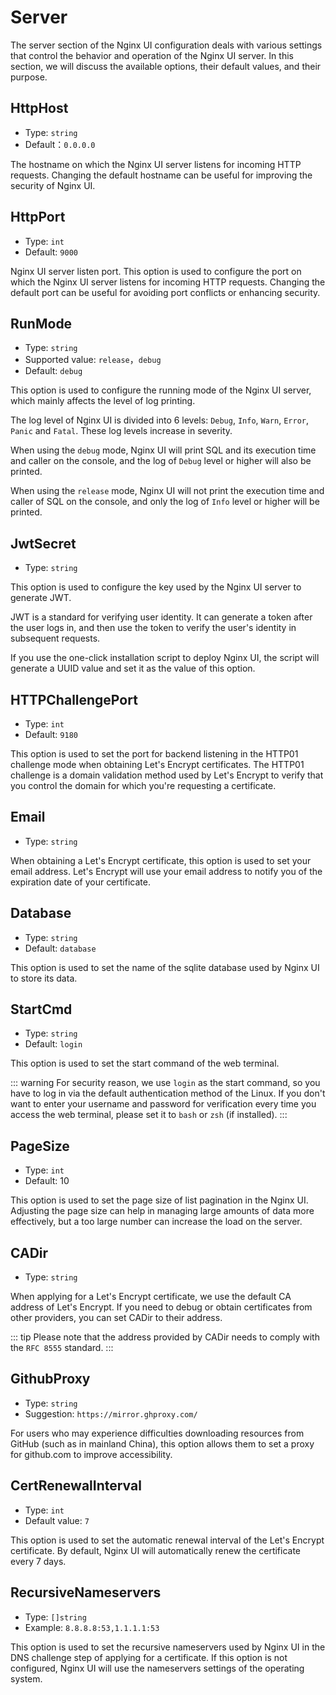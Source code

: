 # Server

The server section of the Nginx UI configuration deals with various settings that control the behavior and operation of
the Nginx UI server. In this section, we will discuss the available options, their default values, and their purpose.

## HttpHost
- Type: `string`
- Default：`0.0.0.0`

The hostname on which the Nginx UI server listens for incoming HTTP requests.
Changing the default hostname can be useful for improving the security of Nginx UI.

## HttpPort

- Type: `int`
- Default: `9000`

Nginx UI server listen port. This option is used to configure the port on which the Nginx UI server listens for incoming
HTTP requests. Changing the default port can be useful for avoiding port conflicts or enhancing security.

## RunMode

- Type: `string`
- Supported value: `release`，`debug`
- Default: `debug`

This option is used to configure the running mode of the Nginx UI server, which mainly affects the level of log printing.

The log level of Nginx UI is divided into 6 levels: `Debug`, `Info`, `Warn`, `Error`, `Panic` and `Fatal`. These log levels increase in severity.

When using the `debug` mode, Nginx UI will print SQL and its execution time and caller on the console, and the log of `Debug` level or higher will also be printed.

When using the `release` mode, Nginx UI will not print the execution time and caller of SQL on the console, and only the log of `Info` level or higher will be printed.

## JwtSecret
- Type: `string`

This option is used to configure the key used by the Nginx UI server to generate JWT.

JWT is a standard for verifying user identity. It can generate a token after the user logs in, and then use the token to verify the user's identity in subsequent requests.

If you use the one-click installation script to deploy Nginx UI, the script will generate a UUID value and set it as the value of this option.

## HTTPChallengePort

- Type: `int`
- Default: `9180`

This option is used to set the port for backend listening in the HTTP01 challenge mode when obtaining Let's Encrypt
certificates. The HTTP01 challenge is a domain validation method used by Let's Encrypt to verify that you control the
domain for which you're requesting a certificate.

## Email
- Type: `string`

When obtaining a Let's Encrypt certificate, this option is used to set your email address.
Let's Encrypt will use your email address to notify you of the expiration date of your certificate.

## Database

- Type: `string`
- Default: `database`

This option is used to set the name of the sqlite database used by Nginx UI to store its data.

## StartCmd

- Type: `string`
- Default: `login`

This option is used to set the start command of the web terminal.

::: warning
For security reason, we use `login` as the start command, so you have to log in via the default authentication method of
the Linux. If you don't want to enter your username and password for verification every time you access the web
terminal, please set it to `bash` or `zsh` (if installed).
:::

## PageSize

- Type: `int`
- Default: 10

This option is used to set the page size of list pagination in the Nginx UI. Adjusting the page size can help in
managing large amounts of data more effectively, but a too large number can increase the load on the server.

## CADir

- Type: `string`

When applying for a Let's Encrypt certificate, we use the default CA address of Let's Encrypt. If you need to debug or
obtain certificates from other providers, you can set CADir to their address.

::: tip
Please note that the address provided by
CADir needs to comply with the `RFC 8555` standard.
:::

## GithubProxy

- Type: `string`
- Suggestion: `https://mirror.ghproxy.com/`

For users who may experience difficulties downloading resources from GitHub (such as in mainland China), this option
allows them to set a proxy for github.com to improve accessibility.

## CertRenewalInterval

- Type: `int`
- Default value: `7`

This option is used to set the automatic renewal interval of the Let's Encrypt certificate.
By default, Nginx UI will automatically renew the certificate every 7 days.

## RecursiveNameservers

- Type: `[]string`
- Example: `8.8.8.8:53,1.1.1.1:53`

This option is used to set the recursive nameservers used by
Nginx UI in the DNS challenge step of applying for a certificate.
If this option is not configured, Nginx UI will use the nameservers settings of the operating system.
